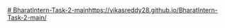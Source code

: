 [# BharatIntern-Task-2-main](https://vikasreddy28.github.io/BharatIntern-Task-2-main/)https://vikasreddy28.github.io/BharatIntern-Task-2-main/
